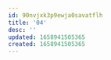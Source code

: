```yaml
---
id: 90nvjxk3p9ewja0savatflh
title: '04'
desc: ''
updated: 1658941505365
created: 1658941505365
---
```

